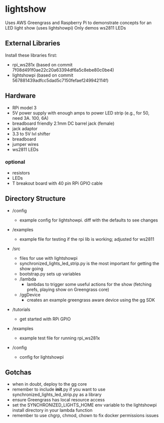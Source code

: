 # lightshow
Uses AWS Greengrass and Raspberry Pi to demonstrate concepts for an LED light show (uses lightshowpi)
Only demos ws2811 LEDs

## External Libraries
Install these libraries first:

* rpi_ws281x (based on commit 7f08d491f0ae22c20a63394df6a5c8ebe80c0be4)
* lightshowpi (based on commit 567881439adfcc5dad5c7150fefaef249942114f)

## Hardware
* RPi model 3
* 5V power supply with enough amps to power LED strip (e.g., for 50, need 3A. 100, 6A)
* breadboard friendly 2.1mm DC barrel jack (female)
* jack adaptor
* 3.3 to 5V lvl shifter
* breadboard
* jumper wires
* ws2811 LEDs

### optional
* resistors
* LEDs
* T breakout board with 40 pin RPi GPIO cable

## Directory Structure
* /config
    * example config for lightshowpi. diff with the defaults to see changes
* /examples
    * example file for testing if the rpi lib is working; adjusted for ws2811
* /src
    * files for use with lightshowpi
    * synchronized_lights_led_strip.py is the most important for getting the show going
    * bootstrap.py sets up variables
    * /lambda
        * lambdas to trigger some useful actions for the show (fetching prefs, playing show on Greengrass core)
    * /ggDevice
        * creates an example greengrass aware device using the gg SDK
* /tutorials
    * get started with RPi GPIO

* /examples
    * example test file for running rpi_ws281x
* /config
    * config for lightshowpi

## Gotchas
* when in doubt, deploy to the gg core
* remember to include __init__.py if you want to use synchronized_lights_led_strip.py as a library
* ensure Greengrass has local resource access
* set the SYNCHRONIZED_LIGHTS_HOME env variable to the lightshowpi install directory in your lambda function
* remember to use chgrp, chmod, chown to fix docker permissions issues
